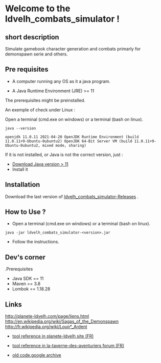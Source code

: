 # Welcome to the ldvelh_combats_simulator !

## short description

Simulate gamebook character generation and combats primarly for demonspawn serie and others.

## Pre requisites

- A computer running any OS as it a java program.

- A Java Runtime Environment (JRE)  >= 11

The prerequisites might be preinstalled.

An exemple of check under Linux :

Open a terminal (cmd.exe on windows) or a terminal (bash on linux).

`java --version`

`openjdk 11.0.11 2021-04-20 OpenJDK Runtime Environment (build 11.0.11+9-Ubuntu-0ubuntu2)
OpenJDK 64-Bit Server VM (build 11.0.11+9-Ubuntu-0ubuntu2, mixed mode, sharing)
`

If it is not installed, or Java is not the correct version, just :

- [Download Java version > 11](https://www.oracle.com/java/technologies/downloads/)
- Install it

## Installation

Download the last version
of [ldvelh_combats_simulator-Releases](https://github.com/logrusFr/ldvelh_combats_simulator/releases)
.

## How to Use ?

- Open a terminal (cmd.exe on windows) or a terminal (bash on linux).

`java -jar ldvelh_combats_simulator-<version>.jar`

- Follow the instructions.

## Dev's corner

.Prerequisites
* Java SDK == 11
* Maven == 3.8
* Lombok == 1.18.28

## Links

http://planete-ldvelh.com/page/liens.html
http://en.wikipedia.org/wiki/Sagas_of_the_Demonspawn
http://fr.wikipedia.org/wiki/Loup*_Ardent

* [tool reference in planete-ldvelh site (FR)](http://planete-ldvelh.com/page/liens.html)

* [tool reference in la-taverne-des-aventuriers forum (FR)](http://www.la-taverne-des-aventuriers.com/t3997-loupardent-outil-outil-pour-gerer-les-combats)

* [old code.google archive](https://code.google.com/archive/p/loup-ardent/)

